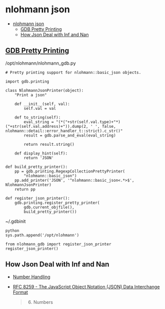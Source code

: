# nlohmann json

- [nlohmann json](#nlohmann-json)
  - [GDB Pretty Printing](#gdb-pretty-printing)
  - [How Json Deal with Inf and Nan](#how-json-deal-with-inf-and-nan)

## [GDB Pretty Printing](https://github.com/nlohmann/json/issues/1952)

/opt/nlohmann/nlohmann_gdb.py

    # Pretty printing support for nlohmann::basic_json objects.
    
    import gdb.printing
    
    class NlohmannJsonPrinter(object):
        "Print a json"
        
        def __init__(self, val):
            self.val = val
            
        def to_string(self):
            eval_string = "(*("+str(self.val.type)+"*)("+str(self.val.address)+")).dump(2, ' ', false, nlohmann::detail::error_handler_t::strict).c_str()"
            result = gdb.parse_and_eval(eval_string)
            
            return result.string()
            
        def display_hint(self):
            return 'JSON'
            
    def build_pretty_printer():
        pp = gdb.printing.RegexpCollectionPrettyPrinter(
            "nlohmann::basic_json")
        pp.add_printer('JSON', '^nlohmann::basic_json<.*>$', NlohmannJsonPrinter)
        return pp
     
    def register_json_printer():
        gdb.printing.register_pretty_printer(
            gdb.current_objfile(),
            build_pretty_printer())
    
~/.gdbinit

    python
    sys.path.append('/opt/nlohmann')

    from nlohmann_gdb import register_json_printer
    register_json_printer()

## How Json Deal with Inf and Nan

- [Number Handling](https://json.nlohmann.me/features/types/number_handling/)

- [RFC 8259 - The JavaScript Object Notation (JSON) Data Interchange Format](https://www.rfc-editor.org/rfc/rfc8259)

  > 6.  Numbers
